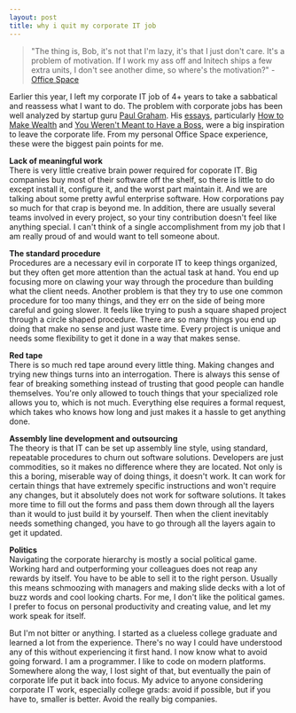 ```yaml
---
layout: post
title: why i quit my corporate IT job
---
```


> "The thing is, Bob, it's not that I'm lazy, it's that I just don't care. It's a problem of motivation. If I work my ass off and Initech ships a few extra units, I don't see another dime, so where's the motivation?" - [Office Space][]

Earlier this year, I left my corporate IT job of 4+ years to take a sabbatical and reassess what I want to do. The problem with corporate jobs has been well analyzed by startup guru [Paul Graham][]. His [essays][], particularly [How to Make Wealth][] and [You Weren't Meant to Have a Boss][], were a big inspiration to leave the corporate life. From my personal Office Space experience, these were the biggest pain points for me.

**<span class="yellow">Lack of meaningful work</span>**<br>
There is very little creative brain power required for coporate IT. Big companies buy most of their software off the shelf, so there is little to do except install it, configure it, and the worst part maintain it. And we are talking about some pretty awful enterprise software. How corporations pay so much for that crap is beyond me. In addition, there are usually several teams involved in every project, so your tiny contribution doesn't feel like anything special. I can't think of a single accomplishment from my job that I am really proud of and would want to tell someone about.

**<span class="yellow">The standard procedure</span>**<br>
Procedures are a necessary evil in corporate IT to keep things organized, but they often get more attention than the actual task at hand. You end up focusing more on clawing your way through the procedure than building what the client needs. Another problem is that they try to use one common procedure for too many things, and they err on the side of being more careful and going slower. It feels like trying to push a square shaped project through a circle shaped procedure. There are so many things you end up doing that make no sense and just waste time. Every project is unique and needs some flexibility to get it done in a way that makes sense.

**<span class="yellow">Red tape</span>**<br>
There is so much red tape around every little thing. Making changes and trying new things turns into an interrogation. There is always this sense of fear of breaking something instead of trusting that good people can handle themselves. You're only allowed to touch things that your specialized role allows you to, which is not much. Everything else requires a formal request, which takes who knows how long and just makes it a hassle to get anything done.

**<span class="yellow">Assembly line development and outsourcing</span>**<br>
The theory is that IT can be set up assembly line style, using standard, repeatable procedures to churn out software solutions. Developers are just commodities, so it makes no difference where they are located. Not only is this a boring, miserable way of doing things, it doesn't work. It can work for certain things that have extremely specific instructions and won't require any changes, but it absolutely does not work for software solutions. It takes more time to fill out the forms and pass them down through all the layers than it would to just build it by yourself. Then when the client inevitably needs something changed, you have to go through all the layers again to get it updated.

**<span class="yellow">Politics</span>**<br>
Navigating the corporate hierarchy is mostly a social political game. Working hard and outperforming your colleagues does not reap any rewards by itself. You have to be able to sell it to the right person. Usually this means schmoozing with managers and making slide decks with a lot of buzz words and cool looking charts. For me, I don't like the political games. I prefer to focus on personal productivity and creating value, and let my work speak for itself.

But I'm not bitter or anything. I started as a clueless college graduate and learned a lot from the experience. There's no way I could have understood any of this without experiencing it first hand. I now know what to avoid going forward. I am a programmer. I like to code on modern platforms. Somewhere along the way, I lost sight of that, but eventually the pain of corporate life put it back into focus. My advice to anyone considering corporate IT work, especially college grads: avoid if possible, but if you have to, smaller is better. Avoid the really big companies.

[Office Space]: http://en.wikipedia.org/wiki/Office_Space
[Paul Graham]: http://www.paulgraham.com
[essays]: http://www.paulgraham.com/articles.html
[How to Make Wealth]: http://www.paulgraham.com/wealth.html
[You Weren't Meant to Have a Boss]: http://www.paulgraham.com/boss.html
